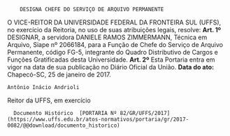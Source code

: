        DESIGNA CHEFE DO SERVIÇO DE ARQUIVO PERMANENTE  

 O VICE-REITOR DA UNIVERSIDADE FEDERAL DA FRONTEIRA SUL (UFFS), no exercício da Reitoria, no uso de suas atribuições legais, resolve:   **Art. 1º** DESIGNAR, a servidora DANIELE RAMOS ZIMMERMANN, Técnica em Arquivo, Siape nº 2066184, para a Função de Chefe do Serviço de Arquivo Permanente, código FG-5, integrante do Quadro Distributivo de Cargos e Funções Gratificadas desta Universidade.   **Art. 2º** Esta Portaria entra em vigor na data de sua publicação no Diário Oficial da União.      **Data do ato:** Chapecó-SC, 25 de janeiro de 2017.   
 

    Antônio Inácio Andrioli   
 Reitor da UFFS, em exercício 

      Documento Histórico  [PORTARIA Nº 82/GR/UFFS/2017](https://www.uffs.edu.br/atos-normativos/portaria/gr/2017-0082/@@download/documento_historico)     
      